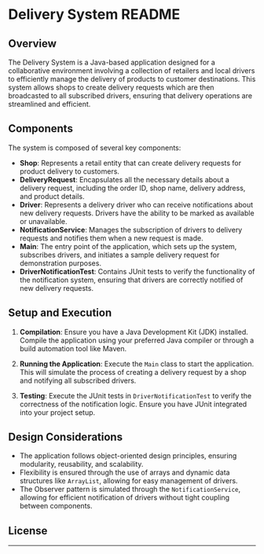 # Delivery System README

## Overview

The Delivery System is a Java-based application designed for a collaborative environment involving a collection of retailers and local drivers to efficiently manage the delivery of products to customer destinations. 
This system allows shops to create delivery requests which are then broadcasted to all subscribed drivers, ensuring that delivery operations are streamlined and efficient.

## Components

The system is composed of several key components:

- **Shop**: Represents a retail entity that can create delivery requests for product delivery to customers.
- **DeliveryRequest**: Encapsulates all the necessary details about a delivery request, including the order ID, shop name, delivery address, and product details.
- **Driver**: Represents a delivery driver who can receive notifications about new delivery requests. Drivers have the ability to be marked as available or unavailable.
- **NotificationService**: Manages the subscription of drivers to delivery requests and notifies them when a new request is made.
- **Main**: The entry point of the application, which sets up the system, subscribes drivers, and initiates a sample delivery request for demonstration purposes.
- **DriverNotificationTest**: Contains JUnit tests to verify the functionality of the notification system, ensuring that drivers are correctly notified of new delivery requests.

## Setup and Execution

1. **Compilation**: Ensure you have a Java Development Kit (JDK) installed. Compile the application using your preferred Java compiler or through a build automation tool like Maven.

2. **Running the Application**: Execute the `Main` class to start the application. This will simulate the process of creating a delivery request by a shop and notifying all subscribed drivers.

3. **Testing**: Execute the JUnit tests in `DriverNotificationTest` to verify the correctness of the notification logic. Ensure you have JUnit integrated into your project setup.

## Design Considerations

- The application follows object-oriented design principles, ensuring modularity, reusability, and scalability.
- Flexibility is ensured through the use of arrays and dynamic data structures like `ArrayList`, allowing for easy management of drivers.
- The Observer pattern is simulated through the `NotificationService`, allowing for efficient notification of drivers without tight coupling between components.


## License

---

